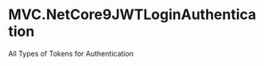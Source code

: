 
# MVC.NetCore9JWTLoginAuthentication
























All Types of Tokens for Authentication








